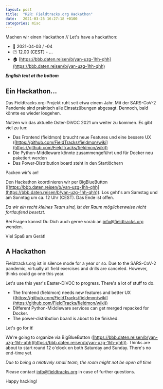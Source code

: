 ```yaml
---
layout: post
title:  "R2R: Fieldtracks.org Hackathon"
date:   2021-03-25 16:27:18 +0100
categories: misc
---
```


Machen wir einen Hackathon // Let's have a hackathon:
* 📅 2021-04-03 / -04
* 🕑 12.00 (CEST) - ...
* 🏠 [https://bbb.daten.reisen/b/yan-uzg-1hh-qhh](https://bbb.daten.reisen/b/yan-uzg-1hh-qhh)

<!--break-->

***English text at the bottom***

## Ein Hackathon...

Das Fieldtracks.org-Projekt ruht seit etwa einem Jahr. Mit der SARS-CoV-2 Pandemie sind praktisch alle 
Einsatzübungen abgesagt. Dennoch, bald könnte es wieder losgehen.

Nutzen wir das aktuelle Oster-DiVOC 2021 um weiter zu kommen. Es gibt viel zu tun:

* Das Frontend (fieldmon) braucht neue Features und eine bessere UX 
([https://github.com/FieldTracks/fieldmon/wiki](https://github.com/FieldTracks/fieldmon/wiki))
* Die Python-Middleware könnte zusammengeführt und für Docker neu paketiert werden
* Das Power-Distribution board steht in den Startlöchern 

Packen wir's an! 

Den Hackathon koordinieren wir per BigBlueButton ([https://bbb.daten.reisen/b/yan-uzg-1hh-qhh](https://bbb.daten.reisen/b/yan-uzg-1hh-qhh)).
Los geht's am Samstag und am Sonntag um ca. 12 Uhr (CEST). Das Ende ist offen. 

*Da wir ein recht kleines Team sind, ist der Raum möglicherweise nicht fortlaufend besetzt.*

Bei Fragen kannst Du Dich auch gerne vorab an [info@fieldtracks.org](mailto:info@fieldtracks.org) wenden.

Viel Spaß am Gerät!

## A Hackathon

Fieldtracks.org ist in silence mode for a year or so. Due to the SARS-CoV-2 pandemic, virtually all
field exercises and drills are canceled. However, thinks could go one this year.

Let's use this year's Easter-DiVOC to progress. There's a lot of stuff to do.

* The frontend (fieldmon) needs new features and better UX 
([https://github.com/FieldTracks/fieldmon/wiki](https://github.com/FieldTracks/fieldmon/wiki))
* Different Python-Middleware services can get merged repacked for Docker.
* The power-distribution board is about to be finished.

Let's go for it! 

We're going to organize via BigBlueButton ([https://bbb.daten.reisen/b/yan-uzg-1hh-qhh](https://bbb.daten.reisen/b/yan-uzg-1hh-qhh)).
Thinks are about to start round 12 o'clock on both Saturday and Sunday. There's no end-time yet.

*Due to being a relatively small team, the room might not be open all time*

Please contact [info@fieldtracks.org](mailto:info@fieldtracks.org) in case of further questions.

Happy hacking!
